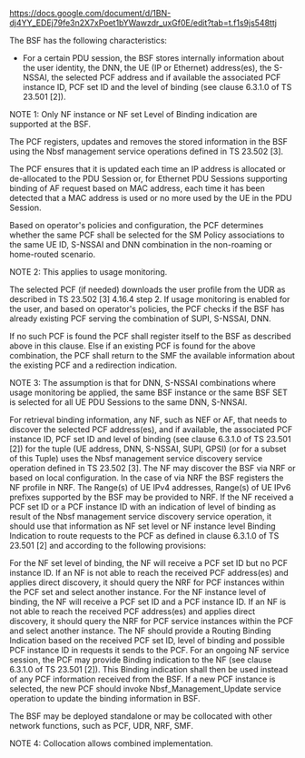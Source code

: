 https://docs.google.com/document/d/1BN-dj4YY_EDEj79fe3n2X7xPoet1bYWawzdr_uxGf0E/edit?tab=t.f1s9js548ttj

The BSF has the following characteristics:
- For a certain PDU session, the BSF stores internally information about the user identity, the DNN, the UE (IP or Ethernet) address(es), the S-NSSAI, the selected PCF address and  if available the associated PCF instance ID, PCF set ID and the level of binding (see clause 6.3.1.0 of TS 23.501 [2]).

NOTE 1: Only NF instance or NF set Level of Binding indication are supported at the BSF.

The PCF registers, updates and removes the stored information in the BSF using the Nbsf management service operations defined in TS 23.502 [3].


The PCF ensures that it is updated each time an IP address is allocated or de-allocated to the PDU Session or, for Ethernet PDU Sessions supporting binding of AF request based on MAC address, each time it has been detected that a MAC address is used or no more used by the UE in the PDU Session.


Based on operator's policies and configuration, the PCF determines whether the same PCF shall be selected for the SM Policy associations to the same UE ID, S-NSSAI and DNN combination in the non-roaming or home-routed scenario.

NOTE 2: This applies to usage monitoring.

The selected PCF (if needed) downloads the user profile from the UDR as described in TS 23.502 [3] 4.16.4 step 2. If usage monitoring is enabled for the user, and based on operator's policies, the PCF checks if the BSF
has already existing PCF serving the combination of SUPI, S-NSSAI, DNN.

If no such PCF is found the PCF shall register itself to the BSF as described above in this clause.
Else if an existing PCF is found for the above combination, the PCF shall return to the SMF the available information about the existing PCF and a redirection indication.

NOTE 3: The assumption is that for DNN, S-NSSAI combinations where usage monitoring be applied, the same BSF instance or the same BSF SET is selected for all UE PDU Sessions to the same DNN, S-NNSAI.


For retrieval binding information, any NF, such as NEF or AF, that needs to discover the selected PCF address(es), and if available, the associated PCF instance ID, PCF set ID and level of binding (see clause 6.3.1.0 of TS 23.501 [2]) for the tuple (UE address, DNN, S-NSSAI, SUPI, GPSI) (or for a subset of this Tuple) uses the Nbsf management service discovery service operation defined in TS 23.502 [3].
The NF may discover the BSF via NRF or based on local configuration. 
In the case of via NRF the BSF registers the NF profile in NRF. 
The Range(s) of UE IPv4 addresses, Range(s) of UE IPv6 prefixes supported by the BSF may be provided to NRF.
If the NF received a PCF set ID or a PCF instance ID with an indication of level of binding as result of the Nbsf management service discovery service operation, it should use that information as NF set level or NF instance level Binding Indication to route requests to the PCF as defined in clause 6.3.1.0 of TS 23.501 [2] and according to the following provisions:

For the NF set level of binding, the NF will receive a PCF set ID but no PCF instance ID. 
If an NF is not able to reach the received PCF address(es) and applies direct discovery, it should query the NRF for PCF instances within the PCF set and select another instance.
For the NF instance level of binding, the NF will receive a PCF set ID and a PCF instance ID. 
If an NF is not able to reach the received PCF address(es) and applies direct discovery, it should query the NRF for PCF service instances within the PCF and select another instance.
The NF should provide a Routing Binding Indication based on the received PCF set ID, level of binding and possible PCF instance ID in requests it sends to the PCF.
For an ongoing NF service session, the PCF may provide Binding indication to the NF (see clause 6.3.1.0 of TS 23.501 [2]). 
This Binding indication shall then be used instead of any PCF information received from the BSF.
If a new PCF instance is selected, the new PCF should invoke Nbsf_Management_Update service operation to update the binding information in BSF.

The BSF may be deployed standalone or may be collocated with other network functions, such as PCF, UDR, NRF, SMF. 

NOTE 4: Collocation allows combined implementation. 
